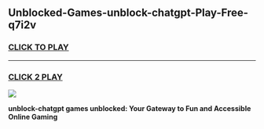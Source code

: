 
## Unblocked-Games-unblock-chatgpt-Play-Free-q7i2v
<h3>
<a href="https://premium76.site?title=unblock-chatgpt&ref=10A">CLICK TO PLAY</a></h3>
<hr>

<h3>
<a href="https://premium76.site?title=unblock-chatgpt&ref=10A">CLICK 2 PLAY</a>
  
</h3>

<a href="https://premium76.site?title=unblock-chatgpt&ref=10A"><img src="https://clearcache.store/games.png"></a>


**unblock-chatgpt games unblocked: Your Gateway to Fun and Accessible Online Gaming**
